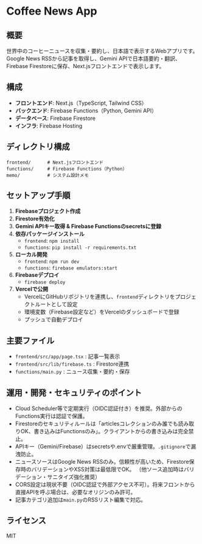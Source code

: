 # Coffee News App

## 概要
世界中のコーヒーニュースを収集・要約し、日本語で表示するWebアプリです。Google News RSSから記事を取得し、Gemini APIで日本語要約・翻訳、Firebase Firestoreに保存、Next.jsフロントエンドで表示します。

## 構成
- **フロントエンド**: Next.js（TypeScript, Tailwind CSS）
- **バックエンド**: Firebase Functions（Python, Gemini API）
- **データベース**: Firebase Firestore
- **インフラ**: Firebase Hosting

## ディレクトリ構成
```
frontend/      # Next.jsフロントエンド
functions/     # Firebase Functions（Python）
memo/          # システム設計メモ
```

## セットアップ手順
1. **Firebaseプロジェクト作成**
2. **Firestore有効化**
3. **Gemini APIキー取得 & Firebase Functionsのsecretsに登録**
4. **依存パッケージインストール**
   - `frontend`: `npm install`
   - `functions`: `pip install -r requirements.txt`
5. **ローカル開発**
   - `frontend`: `npm run dev`
   - `functions`: `firebase emulators:start`
6. **Firebaseデプロイ**
   - `firebase deploy`
7. **Vercelで公開**
   - VercelにGitHubリポジトリを連携し、`frontend`ディレクトリをプロジェクトルートとして設定
   - 環境変数（Firebase設定など）をVercelのダッシュボードで登録
   - プッシュで自動デプロイ

## 主要ファイル
- `frontend/src/app/page.tsx` : 記事一覧表示
- `frontend/src/lib/firebase.ts` : Firestore連携
- `functions/main.py` : ニュース収集・要約・保存

## 運用・開発・セキュリティのポイント
- Cloud Scheduler等で定期実行（OIDC認証付き）を推奨。外部からのFunctions実行は認証で保護。
- Firestoreのセキュリティルールは「articlesコレクションのみ誰でも読み取りOK、書き込みはFunctionsのみ」。クライアントからの書き込みは完全禁止。
- APIキー（Gemini/Firebase）はsecretsや.envで厳重管理。`.gitignore`で漏洩防止。
- ニュースソースはGoogle News RSSのみ。信頼性が高いため、Firestore保存時のバリデーションやXSS対策は最低限でOK。
   （他ソース追加時はバリデーション・サニタイズ強化推奨）
- CORS設定は現状不要（OIDC認証で外部アクセス不可）。将来フロントから直接APIを呼ぶ場合は、必要なオリジンのみ許可。
- 記事カテゴリ追加は`main.py`のRSSリスト編集で対応。

## ライセンス
MIT
